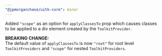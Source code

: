 ```yaml
---
"@jpmorganchase/uitk-core": minor
---
```


Added `"scope"` as an option for `applyClassesTo` prop which causes classes to be applied to a div element created by the `ToolkitProvider`.  

**BREAKING CHANGE:**  
The default value of `applyClassesTo` is now `"root"` for root level `ToolkitProviders` and `"scope"` for nested `ToolkitProviders`.
